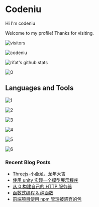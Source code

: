 # Codeniu

Hi I'm codeniu

Welcome to my profile! Thanks for visiting.

 ![visitors](https://visitor-badge.laobi.icu/badge?page_id=Codeniu.youngniu)

 ![codeniu](https://img.shields.io/github/stars/codeniu.svg)

![rifat's github stats](https://github-readme-stats.vercel.app/api?username=Codeniu&show_icons=true)

 ![0](https://github-readme-stats.vercel.app/api/top-langs/?username=codeniu&theme=white-green)

## Languages and Tools

 ![1](https://img.shields.io/badge/CSS-239120?&style=for-the-badge&logo=css3&logoColor=white&color=red)

 ![2](https://img.shields.io/badge/JavaScript-F7DF1E?style=for-the-badge&logo=javascript&logoColor=black)

 ![3](https://img.shields.io/badge/Node.js-43853D?style=for-the-badge&logo=node.js&logoColor=white)

 ![4](https://img.shields.io/badge/Go-00ADD8?style=for-the-badge&logo=go&logoColor=white)

 ![5](https://img.shields.io/badge/React-20232A?style=for-the-badge&logo=react&logoColor=61DAFB)

 ![6](https://img.shields.io/badge/Vue.js-35495E?style=for-the-badge&logo=vue.js&logoColor=4FC08D)
















### Recent Blog Posts


* [Threejs-小金龙，龙年大吉](https://juejin.cn/post/7330574983801372682)
* [使用 unity 实现一个模型展示程序](https://juejin.cn/post/7294474535021805595)
* [从 0 构建自己的 HTTP 服务器](https://juejin.cn/post/7290847828340228153)
* [函数式编程 & 纯函数](https://juejin.cn/post/7282691800859656229)
* [前端项目使用 npm 管理被遗弃的包](https://juejin.cn/post/7282375407737978938)
</td>
